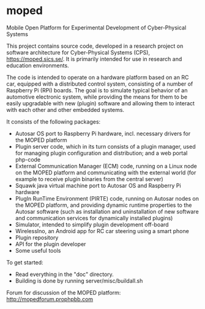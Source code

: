 moped
=====

Mobile Open Platform for Experimental Development of Cyber-Physical Systems

This project contains source code, developed in a research project on software architecture for Cyber-Physical Systems (CPS), https://moped.sics.se/. It is primarily intended for use in research and education environments. 

The code is intended to operate on a hardware platform based on an RC car, equipped with a distributed control system, consisting of a number of Raspberry Pi (RPi) boards. The goal is to simulate typical behavior of an automotive electronic system, while providing the means for them to be easily upgradable with new (plugin) software and allowing them to interact with each other and other embedded systems. 

It consists of the following packages:
* Autosar OS port to Raspberry Pi hardware, incl. necessary drivers for the MOPED platform
* Plugin server code, which in its turn consists of a plugin manager, used for managing plugin configuration and distribution; and a web portal php-code
* External Communication Manager (ECM) code, running on a Linux node on the MOPED platform and communicating with the external world (for example to receive plugin binaries from the central server)
* Squawk java virtual machine port to Autosar OS and Raspberry Pi hardware
* PlugIn RunTime Environment (PIRTE) code, running on Autosar nodes on the MOPED platform, and providing dynamic runtime properties to the Autosar software (such as installation and uninstallation of new software and communication services for dynamically installed plugins)
* Simulator, intended to simplify plugin development off-board 
* WirelessIno, an Android app for RC car steering using a smart phone
* Plugin repository
* API for the plugin developer
* Some useful tools


To get started:
* Read everything in the "doc" directory.
* Building is done by running server/misc/buildall.sh

Forum for discussion of the MOPED platform:
http://mopedforum.prophpbb.com
